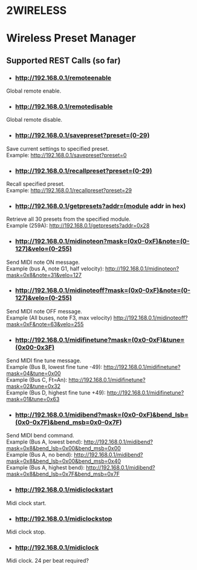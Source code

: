 # 2WIRELESS
# Wireless Preset Manager
## Supported REST Calls (so far)
- ### http://192.168.0.1/remoteenable
Global remote enable.
- ### http://192.168.0.1/remotedisable
Global remote disable.
- ### http://192.168.0.1/savepreset?preset=(0-29)
Save current settings to specified preset.<br/>
Example: http://192.168.0.1/savepreset?preset=0
- ### http://192.168.0.1/recallpreset?preset=(0-29)
Recall specified preset.<br/>
Example: http://192.168.0.1/recallpreset?preset=29
- ### http://192.168.0.1/getpresets?addr=(module addr in hex)
Retrieve all 30 presets from the specified module.<br/>
Example (259A): http://192.168.0.1/getpresets?addr=0x28
- ### http://192.168.0.1/midinoteon?mask=(0x0-0xF)&note=(0-127)&velo=(0-255)
Send MIDI note ON message.<br/> 
Example (bus A, note G1, half velocity): http://192.168.0.1/midinoteon?mask=0x8&note=31&velo=127
- ### http://192.168.0.1/midinoteoff?mask=(0x0-0xF)&note=(0-127)&velo=(0-255)
Send MIDI note OFF message.<br/>
Example (All buses, note F3, max velocity) http://192.168.0.1/midinoteoff?mask=0xF&note=63&velo=255
- ### http://192.168.0.1/midifinetune?mask=(0x0-0xF)&tune=(0x00-0x3F)
Send MIDI fine tune message. <br/>
Example (Bus B, lowest fine tune -49): http://192.168.0.1/midifinetune?mask=04&tune=0x00<br/>
Example (Bus C, Ft=An): http://192.168.0.1/midifinetune?mask=02&tune=0x32<br/>
Example (Bus D, highest fine tune +49): http://192.168.0.1/midifinetune?mask=01&tune=0x63<br/>
- ### http://192.168.0.1/midibend?mask=(0x0-0xF)&bend_lsb=(0x0-0x7F)&bend_msb=0x0-0x7F)
Send MIDI bend command.<br/>
Example (Bus A, lowest bend): http://192.168.0.1/midibend?mask=0x8&bend_lsb=0x00&bend_msb=0x00<br/>
Example (Bus A, no bend): http://192.168.0.1/midibend?mask=0x8&bend_lsb=0x00&bend_msb=0x40<br/>
Example (Bus A, highest bend): http://192.168.0.1/midibend?mask=0x8&bend_lsb=0x7F&bend_msb=0x7F
- ### http://192.168.0.1/midiclockstart
Midi clock start.
- ### http://192.168.0.1/midiclockstop
Midi clock stop.
- ### http://192.168.0.1/midiclock
Midi clock. 24 per beat required?

